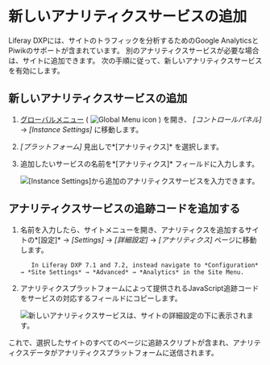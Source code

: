 # 新しいアナリティクスサービスの追加

Liferay DXPには、サイトのトラフィックを分析するためのGoogle AnalyticsとPiwikのサポートが含まれています。 別のアナリティクスサービスが必要な場合は、サイトに追加できます。 次の手順に従って、新しいアナリティクスサービスを有効にします。

## 新しいアナリティクスサービスの追加

1.  [グローバルメニュー](../../getting-started/navigating-dxp.md) ( ![Global Menu icon](../../images/icon-applications-menu.png) ) を開き、 *[コントロールパネル]* → *[Instance Settings]* に移動します。

2.  *[プラットフォーム]* 見出しで*[アナリティクス]* を選択します。

3.  追加したいサービスの名前を*[アナリティクス]* フィールドに入力します。

    ![[Instance Settings]から追加のアナリティクスサービスを入力できます。](./adding-a-new-analytics-service/images/01.png)

## アナリティクスサービスの追跡コードを追加する

1.  名前を入力したら、サイトメニューを開き、アナリティクスを追加するサイトの*[設定]* → *[Settings]* → *[詳細設定]* → *[アナリティクス]* ページに移動します。

    ``` note::
       In Liferay DXP 7.1 and 7.2, instead navigate to *Configuration* → *Site Settings* → *Advanced* → *Analytics* in the Site Menu.
    ```

2.  アナリティクスプラットフォームによって提供されるJavaScript追跡コードをサービスの対応するフィールドにコピーします。

    ![新しいアナリティクスサービスは、サイトの詳細設定の下に表示されます。](./adding-a-new-analytics-service/images/02.png)

これで、選択したサイトのすべてのページに追跡スクリプトが含まれ、アナリティクスデータがアナリティクスプラットフォームに送信されます。
